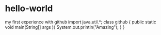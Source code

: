 # hello-world
my first experience with github
import java.util.*;
class github
{
public static void main(String[] args ){
System.out.println("Amazing");
}
}
